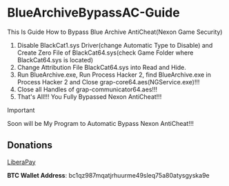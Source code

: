 # BlueArchiveBypassAC-Guide
This Is Guide How to Bypass Blue Archive AntiCheat(Nexon Game Security)

1. Disable BlackCat1.sys Driver(change Automatic Type to Disable) and Create Zero File of BlackCat64.sys(check Game Folder where BlackCat64.sys is located)
2. Change Attribution File BlackCat64.sys into Read and Hide.
3. Run BlueArchive.exe, Run Process Hacker 2, find BlueArchive.exe in Process Hacker 2 and Close grap-core64.aes(NGService.exe)!!!
4. Close all Handles of grap-communicator64.aes!!!
5. That's All!!! You Fully Bypassed Nexon AntiCheat!!!

> [!IMPORTANT]
> Soon will be My Program to Automatic Bypass Nexon AntiCheat!!!

## Donations

[LiberaPay](https://liberapay.com/RikkoMatsumatoOfficial/donate)

**BTC Wallet Address**: bc1qz987mqatjrhuurme49sleq75a80atysgyska9e
